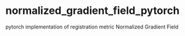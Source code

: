 # normalized_gradient_field_pytorch
pytorch implementation of registration metric Normalized Gradient Field
